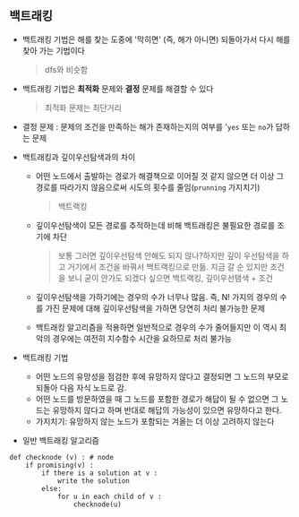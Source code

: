 ## 백트래킹

* 백트래킹 기법은 해를 찾는 도중에 '막히면' (즉, 해가 아니면) 되돌아가서 다시 해를 찾아 가는 기법이다 

  > dfs와 비슷함

* 백트래킹 기법은 **최적화** 문제와 **결정** 문제를 해결할 수 있다

  > 최적화 문제는 최단거리

* 결정 문제 : 문제의 조건을 만족하는 해가 존재하는지의 여부를 '`yes` 또는 `no`가 답하는 문제

* 백트래킹과 깊이우선탐색과의 차이

  * 어떤 노드에서 출발하는 경로가 해결책으로 이어질 것 같지 않으면 더 이상 그 경로를 따라가지 않음으로써 시도의 횟수를 줄임(`prunning` 가지치기)

    > 백트랙킹

  * 깊이우선탐색이 모든 경로를 추적하는데 비해 백트래킹은 불필요한 경로를 조기에 차단

    > 보통 그러면 깊이우선탐색 안해도 되지 않나?하지만 깊이 우선탐색을 하고 거기에서 조건을 바꿔서 백트랙킹으로 만듦. 지금 갈 순 있지만 조건을 보니 굳이 안가도 되겠다 싶으면 백트랙킹, 깊이우선탬색 + 조건

  * 깊이우선탐색을 가하기에는 경우의 수가 너무나 많음. 즉, N! 가지의 경우의 수를 가진 문제에 대해 깊이우선탐색을 가하면 당연히 처리 불가능한 문제

  * 백트래킹 알고리즘을 적용하면 일반적으로 경우의 수가 줄어들지만 이 역시 최악의 경우에는 여전히 지수함수 시간을 요하므로 처리 불가능

* 백트래킹 기법

  * 어떤 노드의 유망성을 점검한 후에 유망하지 않다고 결정되면 그 노드의 부모로 되돌아 다음 자식 노드로 감. 
  * 어떤 노드를 방문하였을 때 그 노드를 포함한 경로가 해답이 될 수 없으면 그 노드는 유망하지 않다고 하며 반대로 해답의 가능성이 있으면 유망하다고 한다.
  * 가지치기: 유망하지 않는 노드가 포함되는 겨올는 더 이상 고려하지 않는다

* 일반 백트래킹 알고리즘

```
def checknode (v) : # node
	if promising(v) :
		if there is a solution at v :
			write the solution
		else:
			for u in each child of v :
				checknode(u)
```

